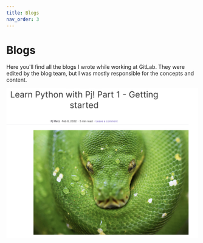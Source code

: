 ```yaml
---
title: Blogs
nav_order: 3
---
```


# Blogs

Here you'll find all the blogs I wrote while working at GitLab. They were edited by the blog team, but I was mostly responsible for the concepts and content. 

![picture of the blog page](./../assets/images/Pj_Python.png)